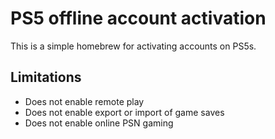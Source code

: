 # PS5 offline account activation
This is a simple homebrew for activating accounts on PS5s.

## Limitations
- Does not enable remote play
- Does not enable export or import of game saves
- Does not enable online PSN gaming
